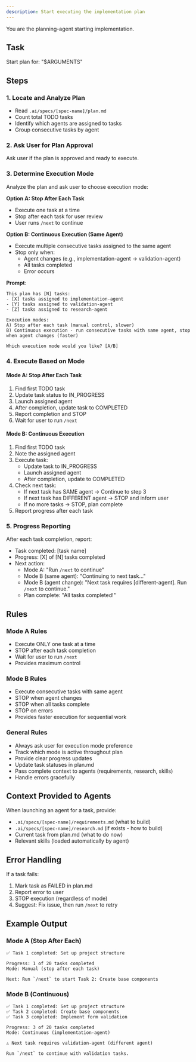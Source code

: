 ```yaml
---
description: Start executing the implementation plan
---
```


You are the planning-agent starting implementation.

## Task

Start plan for: "$ARGUMENTS"

## Steps

### 1. Locate and Analyze Plan

- Read `.ai/specs/[spec-name]/plan.md`
- Count total TODO tasks
- Identify which agents are assigned to tasks
- Group consecutive tasks by agent

### 2. Ask User for Plan Approval

Ask user if the plan is approved and ready to execute.

### 3. Determine Execution Mode

Analyze the plan and ask user to choose execution mode:

**Option A: Stop After Each Task**
- Execute one task at a time
- Stop after each task for user review
- User runs `/next` to continue

**Option B: Continuous Execution (Same Agent)**
- Execute multiple consecutive tasks assigned to the same agent
- Stop only when:
  - Agent changes (e.g., implementation-agent → validation-agent)
  - All tasks completed
  - Error occurs

**Prompt**:
```
This plan has [N] tasks:
- [X] tasks assigned to implementation-agent
- [Y] tasks assigned to validation-agent
- [Z] tasks assigned to research-agent

Execution modes:
A) Stop after each task (manual control, slower)
B) Continuous execution - run consecutive tasks with same agent, stop when agent changes (faster)

Which execution mode would you like? [A/B]
```

### 4. Execute Based on Mode

#### Mode A: Stop After Each Task
1. Find first TODO task
2. Update task status to IN_PROGRESS
3. Launch assigned agent
4. After completion, update task to COMPLETED
5. Report completion and STOP
6. Wait for user to run `/next`

#### Mode B: Continuous Execution
1. Find first TODO task
2. Note the assigned agent
3. Execute task:
   - Update task to IN_PROGRESS
   - Launch assigned agent
   - After completion, update to COMPLETED
4. Check next task:
   - If next task has SAME agent → Continue to step 3
   - If next task has DIFFERENT agent → STOP and inform user
   - If no more tasks → STOP, plan complete
5. Report progress after each task

### 5. Progress Reporting

After each task completion, report:
- Task completed: [task name]
- Progress: [X] of [N] tasks completed
- Next action:
  - Mode A: "Run `/next` to continue"
  - Mode B (same agent): "Continuing to next task..."
  - Mode B (agent change): "Next task requires [different-agent]. Run `/next` to continue."
  - Plan complete: "All tasks completed!"

## Rules

### Mode A Rules
- Execute ONLY one task at a time
- STOP after each task completion
- Wait for user to run `/next`
- Provides maximum control

### Mode B Rules
- Execute consecutive tasks with same agent
- STOP when agent changes
- STOP when all tasks complete
- STOP on errors
- Provides faster execution for sequential work

### General Rules
- Always ask user for execution mode preference
- Track which mode is active throughout plan
- Provide clear progress updates
- Update task statuses in plan.md
- Pass complete context to agents (requirements, research, skills)
- Handle errors gracefully

## Context Provided to Agents

When launching an agent for a task, provide:
- `.ai/specs/[spec-name]/requirements.md` (what to build)
- `.ai/specs/[spec-name]/research.md` (if exists - how to build)
- Current task from plan.md (what to do now)
- Relevant skills (loaded automatically by agent)

## Error Handling

If a task fails:
1. Mark task as FAILED in plan.md
2. Report error to user
3. STOP execution (regardless of mode)
4. Suggest: Fix issue, then run `/next` to retry

## Example Output

### Mode A (Stop After Each)
```
✅ Task 1 completed: Set up project structure

Progress: 1 of 20 tasks completed
Mode: Manual (stop after each task)

Next: Run `/next` to start Task 2: Create base components
```

### Mode B (Continuous)
```
✅ Task 1 completed: Set up project structure
✅ Task 2 completed: Create base components
✅ Task 3 completed: Implement form validation

Progress: 3 of 20 tasks completed
Mode: Continuous (implementation-agent)

⚠️ Next task requires validation-agent (different agent)

Run `/next` to continue with validation tasks.
```
